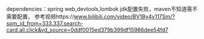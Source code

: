 dependencies：spring web,devtools,lombok
jdk配置失败，maven不知道需不需要配置，
参考视频https://www.bilibili.com/video/BV1By4y117Sm/?spm_id_from=333.337.search-card.all.click&vd_source=0ddf0015ed379b399df15986dee54fd7
